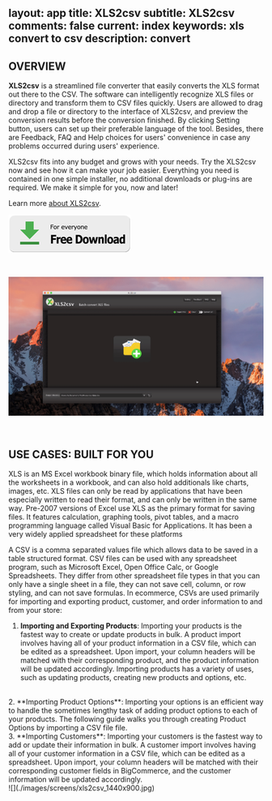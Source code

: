 layout: app
title: XLS2csv
subtitle: XLS2csv
comments: false
current: index
keywords: xls convert to csv
description: convert
---


## OVERVIEW


**XLS2csv** is a streamlined file converter that easily converts the XLS format out there to the CSV. The software can intelligently recognize XLS files or directory and transform them to CSV files quickly. Users are allowed to drag and drop a file or directory to the interface of XLS2csv, and preview the conversion results before the conversion finished. By clicking Setting button, users can set up their preferable language of the tool. Besides, there are Feedback, FAQ and Help choices for users' convenience in case any problems occurred during users' experience.

XLS2csv fits into any budget and grows with your needs. Try the XLS2csv now and see how it can make your job easier. Everything you need is contained in one simple installer, no additional downloads or plug-ins are required. We make it simple for you, now and later!

Learn more [about XLS2csv](./features.html).

[![](../../../asset/images/free-download.png)](./download.html)

<br>

![](./images/screens/xls2csv_interview.gif)

<br>

## USE CASES: BUILT FOR YOU
 XLS is an MS Excel workbook binary file, which holds information about all the worksheets in a workbook, and can also hold additionals like charts, images, etc. XLS files can only be read by applications that have been especially written to read their format, and can only be written in the same way. Pre-2007 versions of Excel use XLS as the primary format for saving files. It features calculation, graphing tools, pivot tables, and a macro programming language called Visual Basic for Applications. It has been a very widely applied spreadsheet for these platforms 

A CSV is a comma separated values file which allows data to be saved in a table structured format. CSV files can be used with any spreadsheet program, such as Microsoft Excel, Open Office Calc, or Google Spreadsheets. They differ from other spreadsheet file types in that you can only have a single sheet in a file, they can not save cell, column, or row styling, and can not save formulas. In ecommerce, CSVs are used primarily for importing and exporting product, customer, and order information to and from your store:

1. **Importing and Exporting Products**: Importing your products is the fastest way to create or update products in bulk. A product import involves having all of your product information in a CSV file, which can be edited as a spreadsheet. Upon import, your column headers will be matched with their corresponding product, and the product information will be updated accordingly. Importing products has a variety of uses, such as updating products, creating new products and options, etc. 
<br>
2. **Importing Product Options**: Importing your options is an efficient way to handle the sometimes lengthy task of adding product options to each of your products. The following guide walks you through creating Product Options by importing a CSV file file. 
<br>
3. **Importing Customers**: Importing your customers is the fastest way to add or update their information in bulk. A customer import involves having all of your customer information in a CSV file, which can be edited as a spreadsheet. Upon import, your column headers will be matched with their corresponding customer fields in BigCommerce, and the customer information will be updated accordingly.
<br>
![](./images/screens/xls2csv_1440x900.jpg)
